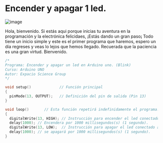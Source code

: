# Encender y apagar 1 led.  
![image](https://github.com/user-attachments/assets/53230c97-38f8-4e86-bdcb-85604764f53c)

Hola, bienvenido.
Si estás aqui porque inicias tu aventura en la programación y la electrónica felicidaes, ¡Estás dando un gran paso¡
Todo tiene un inicio simple y este es el primer programa que haremos, espero un día regreses y veas lo lejos que hemos llegado.
Recuerada que la paciencia es una gran virtud.
Bienvenido.


```cpp
/*
Programa: Encender y apagar un led en Arduino uno. (Blink)
Curso: Arduino UNO
Autor: Expacio Science Group
*/

void setup()             // Función principal	
{
  pinMode(13, OUTPUT);   // Definición del pin de salida (Pin 13)
}

void loop()       // Esta función repetirá indefinidamente el programa.
{
  digitalWrite(13, HIGH); // Instrucción para encender el led conectado al pin 13.
  delay(1000); // Encendera por 1000 millisegundos(s) (1 segundo).
  digitalWrite(13, LOW);  // Instrucción para apagar el led conectado al pin 13.
  delay(1000); // se apagará por 1000 millisegundos(s) (1 segundo).
}
```


